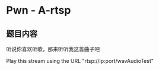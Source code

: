 # Pwn - A-rtsp

## 题目内容

听说你喜欢听歌，那来听听我这首曲子吧

Play this stream using the URL "rtsp://ip:port/wavAudioTest"
